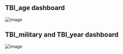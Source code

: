 ## TBI_age dashboard

![image](https://github.com/user-attachments/assets/6a6d17a7-ceac-4c16-a8ff-cc8aa8d9336f)

## TBI_military and TBI_year dashboard

![image](https://github.com/user-attachments/assets/a91c66e4-7d48-44b7-bc1e-a53f8dcd3d27)

